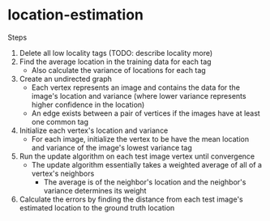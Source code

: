 # location-estimation

Steps

1. Delete all low locality tags (TODO: describe locality more)
2. Find the average location in the training data for each tag
    * Also calculate the variance of locations for each tag
3. Create an undirected graph
    * Each vertex represents an image and contains the data for the image's location and variance (where lower variance represents higher confidence in the location)
    * An edge exists between a pair of vertices if the images have at least one common tag
4. Initialize each vertex's location and variance
    * For each image, initialize the vertex to be have the mean location and variance of the image's lowest variance tag
5. Run the update algorithm on each test image vertex until convergence
    * The update algorithm essentially takes a weighted average of all of a vertex's neighbors
        * The average is of the neighbor's location and the neighbor's variance determines its weight
6. Calculate the errors by finding the distance from each test image's estimated location to the ground truth location
